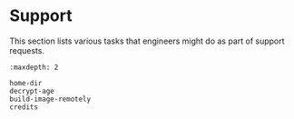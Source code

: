 # Support

This section lists various tasks that engineers might do as part of support
requests.


```{toctree}
:maxdepth: 2

home-dir
decrypt-age
build-image-remotely
credits
```
